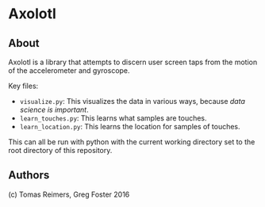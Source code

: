 # Axolotl

## About

Axolotl is a library that attempts to discern user screen taps from the
motion of the accelerometer and gyroscope.

Key files:

 - `visualize.py`: This visualizes the data in various ways, because *data
 science is important*.
 - `learn_touches.py`: This learns what samples are touches.
 - `learn_location.py`: This learns the location for samples of touches.

This can all be run with python with the current working directory set to the
root directory of this repository.

## Authors

(c) Tomas Reimers, Greg Foster 2016
